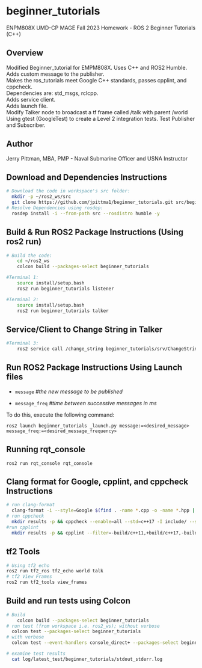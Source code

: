 # beginner_tutorials
ENPM808X UMD-CP MAGE Fall 2023 Homework - ROS 2 Beginner Tutorials (C++)

## Overview
Modified Beginner_tutorial for EMPM808X. Uses C++ and ROS2 Humble. <br>
Adds custom message to the publisher. <br>
Makes the ros_tutorials meet Google C++ standards, passes cpplint, and cppcheck. <br>
Dependencies are: std_msgs, rclcpp. <br>
Adds service client. <br>
Adds launch file. <br>
Modify Talker node to broadcast a tf frame called /talk with parent /world <br>
Using gtest (GoogleTest) to create a Level 2 integration tests. Test Publisher and Subscriber.

## Author
Jerry Pittman, MBA, PMP - Naval Submarine Officer and USNA Instructor

## Download and Dependencies Instructions

```bash
# Download the code in workspace's src folder:
  mkdir -p ~/ros2_ws/src
  git clone https://github.com/jpittma1/beginner_tutorials.git src/beginner_tutorials -b humble
# Resolve Dependencies using rosdep:
  rosdep install -i --from-path src --rosdistro humble -y

  ```

## Build & Run ROS2 Package Instructions (Using ros2 run)

```bash
# Build the code:
    cd ~/ros2_ws
    colcon build --packages-select beginner_tutorials

#Terminal 1:
    source install/setup.bash
    ros2 run beginner_tutorials listener

#Terminal 2:
    source install/setup.bash
    ros2 run beginner_tutorials talker
```

## Service/Client to Change String in Talker
```bash
#Terminal 3: 
    ros2 service call /change_string beginner_tutorials/srv/ChangeString "{after: <new_string>}"
```

## Run ROS2 Package Instructions Using Launch files

* `message` *#the new message to be published*

* `message_freq` *#time between successive messages in ms*


To do this, execute the following command:
```
ros2 launch beginner_tutorials _launch.py message:=<desired_message> message_freq:=<desired_message_frequency>
```

## Running rqt_console
```
ros2 run rqt_console rqt_console
```

## Clang format for Google, cpplint, and cppcheck Instructions
```bash
# run clang-format
  clang-format -i --style=Google $(find . -name *.cpp -o -name *.hpp | grep -vE -e "^./build/")
# run cppcheck 
  mkdir results -p && cppcheck --enable=all --std=c++17 -I include/ --suppress=missingInclude $( find . -name *.cpp | grep -vE -e "^./build/" ) &> results/cppcheck
#run cpplint
  mkdir results -p && cpplint --filter=-build/c++11,+build/c++17,-build/namespaces,-build/include_order --filter="-legal/copyright" $( find . -name *.cpp | grep -vE -e "^./build/" ) &> results/cpplint

```

## tf2 Tools
```bash
# Using tf2 echo
ros2 run tf2_ros tf2_echo world talk
# tf2 View Frames
ros2 run tf2_tools view_frames
```

## Build and run tests using Colcon
```bash
# Build
    colcon build --packages-select beginner_tutorials
# run test (from workspace i.e. ros2_ws); without verbose
  colcon test --packages-select beginner_tutorials
# with verbose
  colcon test --event-handlers console_direct+ --packages-select beginner_tutorials

# examine test results
  cat log/latest_test/beginner_tutorials/stdout_stderr.log
```